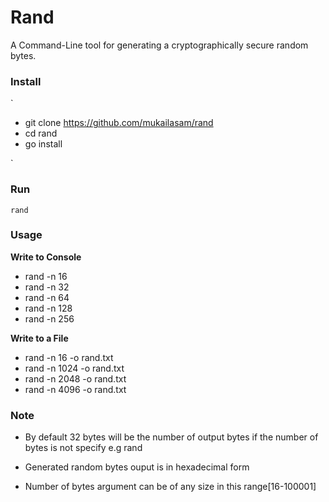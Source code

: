 # Rand
A Command-Line tool for generating a cryptographically secure random bytes.

### Install
`
- git clone https://github.com/mukailasam/rand
- cd rand
- go install

`

### Run
`rand`

### Usage

**Write to Console**
- rand -n 16
- rand -n 32
- rand -n 64
- rand -n 128
- rand -n 256

**Write to a File**
- rand -n 16 -o rand.txt
- rand -n 1024 -o rand.txt
- rand -n 2048 -o rand.txt
- rand -n 4096 -o rand.txt

### Note
- By default 32 bytes will be the number of output bytes if the number of bytes is not specify
e.g
rand

- Generated random bytes ouput is in hexadecimal form

- Number of bytes argument can be of any size in this range[16-100001]